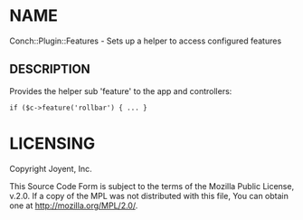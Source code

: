 # NAME

Conch::Plugin::Features - Sets up a helper to access configured features

## DESCRIPTION

Provides the helper sub 'feature' to the app and controllers:

```
if ($c->feature('rollbar') { ... }
```

# LICENSING

Copyright Joyent, Inc.

This Source Code Form is subject to the terms of the Mozilla Public License,
v.2.0. If a copy of the MPL was not distributed with this file, You can obtain
one at http://mozilla.org/MPL/2.0/.
